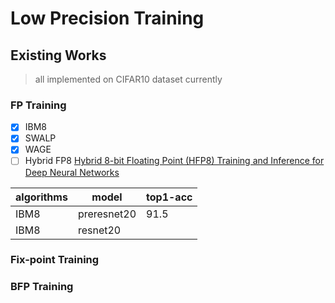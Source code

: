 # Low Precision Training 

## Existing Works 

> all implemented on CIFAR10 dataset currently 

### FP Training 
- [x] IBM8
- [x] SWALP
- [x] WAGE
- [ ] Hybrid FP8 [Hybrid 8-bit Floating Point (HFP8) Training and Inference for Deep Neural Networks](https://proceedings.neurips.cc/paper/2019/hash/65fc9fb4897a89789352e211ca2d398f-Abstract.html)

| algorithms | model | top1-acc | 
| - | - | - | 
| IBM8 | preresnet20 | 91.5|
| IBM8 | resnet20 | 

### Fix-point Training 

### BFP Training 

